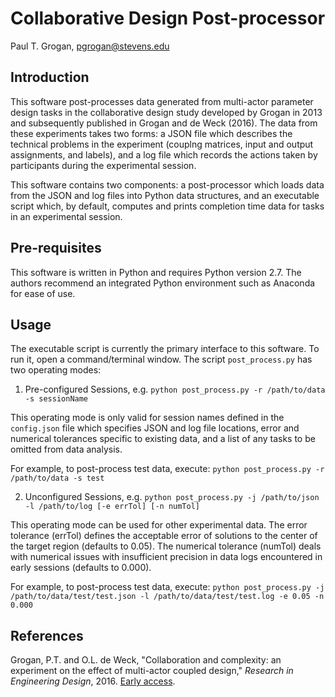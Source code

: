 # Collaborative Design Post-processor

Paul T. Grogan, [pgrogan@stevens.edu](mailto:pgrogan@stevens.edu)

## Introduction

This software post-processes data generated from multi-actor parameter design tasks in the collaborative design study developed by Grogan in 2013 and subsequently published in Grogan and de Weck (2016). The data from these experiments takes two forms: a JSON file which describes the technical problems in the experiment (couplng matrices, input and output assignments, and labels), and a log file which records the actions taken by participants during the experimental session.

This software contains two components: a post-processor which loads data from the JSON and log files into Python data structures, and an executable script which, by default, computes and prints completion time data for tasks in an experimental session.

## Pre-requisites

This software is written in Python and requires Python version 2.7. The authors recommend an integrated Python environment such as Anaconda for ease of use.

## Usage

The executable script is currently the primary interface to this software. To run it, open a command/terminal window. The script `post_process.py` has two operating modes:

1. Pre-configured Sessions, e.g. `python post_process.py -r /path/to/data -s sessionName`

This operating mode is only valid for session names defined in the `config.json` file which specifies JSON and log file locations, error and numerical tolerances specific to existing data, and a list of any tasks to be omitted from data analysis.

For example, to post-process test data, execute:
`python post_process.py -r /path/to/data -s test`

2. Unconfigured Sessions, e.g. `python post_process.py -j /path/to/json -l /path/to/log [-e errTol] [-n numTol]`

This operating mode can be used for other experimental data. The error tolerance (errTol) defines the acceptable error of solutions to the center of the target region (defaults to 0.05). The numerical tolerance (numTol) deals with numerical issues with insufficient precision in data logs encountered in early sessions (defaults to 0.000).

For example, to post-process test data, execute:
`python post_process.py -j /path/to/data/test/test.json -l /path/to/data/test/test.log -e 0.05 -n 0.000`

## References

Grogan, P.T. and O.L. de Weck, "Collaboration and complexity: an experiment on the effect of multi-actor coupled design," *Research in Engineering Design*, 2016. [Early access](http://link.springer.com/article/10.1007%2Fs00163-016-0214-7).